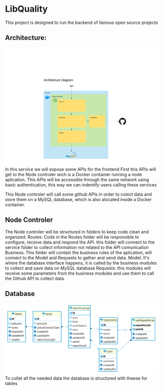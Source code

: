 # LibQuality 

This project is designed to run the backend of famous open source projects

## Architecture:

<img src="diagrams/Architecture Diagram.png" alt="Architecture Diagram"/>
In this service we will expose some APIs for the frontend
First this APIs will get to the Node controler wich is a Docker container running a node aplication.
This APIs will be accessible through the same network using basic authentication,
this way we can indentify users calling these services

This Node controler will call some github APIs in order to colect data and store them on a MySQL 
database, which is also alocated inside a Docker container.

## Node Controler
The Node controler will be structured in folders to keep code clean and organized.
Routes:
    Code in the Routes folder will be responsible to configure, receive data and respond the API.
    this folder will connect to the service folder to collect information not related to 
    the API comunication
Business:
    This folder will contain the business rules of the aplication, will connect to the Model and
    Requests to gather and send data.
Model:
    It's where the database interface happens, it is called by the business modules to collect and save
    data on MySQL database
Requests:
    this modules will receive some parameters from the business modules and use them to call the Github 
    API to collect data.

## Database
<img src="diagrams/ER.png" alt="Database Diagram"/>
To collet all the needed data the database is structured with theese for tables
